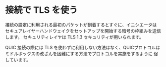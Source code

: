 # 接続で TLS を使う

接続の設定に利用される最初のパケットが到着するとすぐに、イニシエータは
セキュアレイヤーハンドウェイクをセットアップを開始する暗号の枠組みを送信します。
セキュリティレイヤは TLS 1.3 セキュリティが用いられます。

QUIC 接続の際には TLS を使わずに利用しない方法はなく、QUICプロトコルは
ミドルボックスの改ざんを困難にする方法でプロトコルを実施をするように
促しています。
